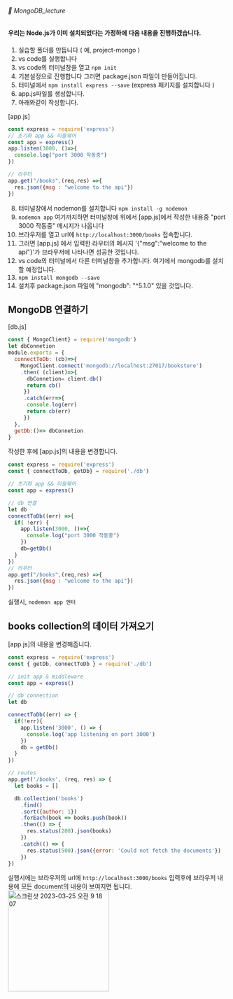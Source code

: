 ###### :cactus:  MongoDB_lecture
 
#### 우리는 Node.js가 이미 설치되었다는 가정하에 다음 내용을 진행하겠습니다. 
1. 실습할 폴더를 만듭니다 ( 예, project-mongo ) 
2. vs code를 실행합니다
3. vs code의 터미널창을 열고 ``` npm init ``` 
4. 기본설정으로 진행합니다 그러면 package.json 파일이 만들어집니다. 
5. 터미널에서 ``` npm install express --save ```  (express 패키지를 설치합니다 )
6. app.js파일를 생성합니다. 
7. 아래와같이 작성합니다. 

[app.js]   
``` js 
const express = require('express')
// 초기화 app && 미들웨어
const app = express()
app.listen(3000, ()=>{
  console.log("port 3000 작동중")
})

// 라우터
app.get("/books",(req,res) =>{
  res.json({msg : "welcome to the api"})
})
``` 
8. 터미널창에서 nodemon를 설치합니다 ``` npm install -g nodemon ```
9. ```nodemon app```  여기까지하면 터미널창에 위에서 [app.js]에서 작성한 내용중 "port 3000 작동중" 메시지가 나옵니다 
10. 브라우저를 열고 url에 ``` http://localhost:3000/books ``` 접속합니다. 
11. 그러면 [app.js] 에서 입력한 라우터의 메시지 '{"msg":"welcome to the api"}'가 브라우저에 나타나면 성공한 것입니다. 
12. vs code의 터미널에서 다른 터미널창을 추가합니다. 여기에서 mongodb를 설치할 예정입니다.
13. ``` npm install mongodb --save ```
14. 설치후 package.json 파일에 "mongodb": "^5.1.0" 있을 것입니다. 
 
## MongoDB 연결하기
[db.js]
``` js
const { MongoClient} = require('mongodb')
let dbConnetion
module.exports = {
  connectToDb: (cb)=>{ 
    MongoClient.connect('mongodb://localhost:27017/bookstore')
    .then( (client)=>{ 
      dbConnetion= client.db()
      return cb()
     })
     .catch(err=>{
      console.log(err)
      return cb(err)
     })
  },
  getDb:()=> dbConnetion
}

```
작성한 후에 [app.js]의 내용을 변경합니다. 
``` js
const express = require('express')
const { connectToDb, getDb} = require('./db')

// 초기화 app && 미들웨어
const app = express()

// db 연결
let db
connectToDb((err) =>{ 
  if( !err) {
    app.listen(3000, ()=>{
      console.log("port 3000 작동중")
    })
    db=getDb()
  }
})
// 라우터
app.get("/books",(req,res) =>{
  res.json({msg : "welcome to the api"})
})
```
실행시, ``` nodemon app 엔터 ```  


## books collection의 데이터 가져오기 

[app.js]의 내용을 변경해줍니다.  
``` js
const express = require('express')
const { getDb, connectToDb } = require('./db')

// init app & middleware
const app = express()

// db connection
let db

connectToDb((err) => {
  if(!err){
    app.listen('3000', () => {
      console.log('app listening on port 3000')
    })
    db = getDb()
  }
})

// routes
app.get('/books', (req, res) => {
  let books = []

  db.collection('books')
    .find()
    .sort({author: 1})
    .forEach(book => books.push(book))
    .then(() => {
      res.status(200).json(books)
    })
    .catch(() => {
      res.status(500).json({error: 'Could not fetch the documents'})
    })
})

```   
실행시에는 브라우저의 url에 ``` http://localhost:3000/books ``` 입력후에 브라우저 내용에 모든 document의 내용이 보여지면 됩니다.  
<img width="231" alt="스크린샷 2023-03-25 오전 9 18 07" src="https://user-images.githubusercontent.com/48478079/227666831-ea551dde-49a9-479c-afa4-815cec4a18aa.png">
